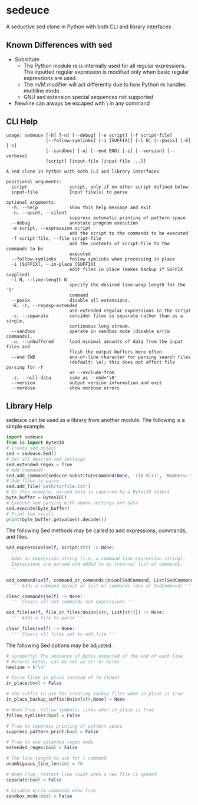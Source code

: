 # sedeuce

A seductive sed clone in Python with both CLI and library interfaces

## Known Differences with sed

- Substitute
    - The Python module re is internally used for all regular expressions. The inputted regular
    expression is modified only when basic regular expressions are used.
    - The m/M modifier will act differently due to how Python re handles multiline mode
    - GNU sed extension special sequences not supported
- Newline can always be escaped with \ in any command

## CLI Help

```
usage: sedeuce [-h] [-n] [--debug] [-e script] [-f script-file]
               [--follow-symlinks] [-i [SUFFIX]] [-l N] [--posix] [-E] [-s]
               [--sandbox] [-u] [--end END] [-z] [--version] [--verbose]
               [script] [input-file [input-file ...]]

A sed clone in Python with both CLI and library interfaces

positional arguments:
  script                script, only if no other script defined below
  input-file            Input file(s) to parse

optional arguments:
  -h, --help            show this help message and exit
  -n, --quiet, --silent
                        suppress automatic printing of pattern space
  --debug               annotate program execution
  -e script, --expression script
                        add the script to the commands to be executed
  -f script-file, --file script-file
                        add the contents of script-file to the commands to be
                        executed
  --follow-symlinks     follow symlinks when processing in place
  -i [SUFFIX], --in-place [SUFFIX]
                        edit files in place (makes backup if SUFFIX supplied)
  -l N, --line-length N
                        specify the desired line-wrap length for the `l'
                        command
  --posix               disable all extensions.
  -E, -r, --regexp-extended
                        use extended regular expressions in the script
  -s, --separate        consider files as separate rather than as a single,
                        continuous long stream.
  --sandbox             operate in sandbox mode (disable e/r/w commands).
  -u, --unbuffered      load minimal amounts of data from the input files and
                        flush the output buffers more often
  --end END             end-of-line character for parsing search files
                        (default: \n); this does not affect file parsing for -f
                        or --exclude-from
  -z, --null-data       same as --end='\0'
  --version             output version information and exit
  --verbose             show verbose errors
```

## Library Help

sedeuce can be used as a library from another module. The following is a simple example.

```py
import sedeuce
from io import BytesIO
# Create sed object
sed = sedeuce.Sed()
# Set all desired sed settings
sed.extended_regex = True
# Add commands
sed.add_command(sedeuce.SubstituteCommand(None, '([0-9]+)', 'Numbers: \\1'))
# Add files to parse
sed.add_file('path/to/file.txt')
# In this example, parsed data is captured by a BytesIO object
byte_buffer = BytesIO()
# Execute sed parsing with above settings and data
sed.execute(byte_buffer)
# Print the result
print(byte_buffer.getvalue().decode())
```

The following Sed methods may be called to add expressions, commands, and files.

```py
add_expression(self, script:str) -> None:
  '''
  Adds an expression string (i.e. a command line expression string).
  Expressions are parsed and added to my internal list of commands.
  '''

add_command(self, command_or_commands:Union[SedCommand, List[SedCommand]]) -> None:
  ''' Adds a command object or list of commands (one of SedCommand)'''

clear_commands(self) -> None:
  ''' Clears all set commands and expressions '''

add_file(self, file_or_files:Union[str, List[str]]) -> None:
  ''' Adds a file to parse '''

clear_files(self) -> None:
  ''' Clears all files set by add_file '''
```

The following Sed options may be adjusted.

```py
# (property) The sequence of bytes expected at the end of each line
# Returns bytes, can be set as str or bytes
newline = b'\n'

# Parse files in place instead of to stdout
in_place:bool = False

# The suffix to use for creating backup files when in_place is True
in_place_backup_suffix:Union[str,None] = None

# When True, follow symbolic links when in_place is True
follow_symlinks:bool = False

# True to suppress printing of pattern space
suppress_pattern_print:bool = False

# True to use extended regex mode
extended_regex:bool = False

# The line length to use for l command
unambiguous_line_len:int = 70

# When True, restart line count when a new file is opened
separate:bool = False

# Disable e/r/w commands when True
sandbox_mode:bool = False
```